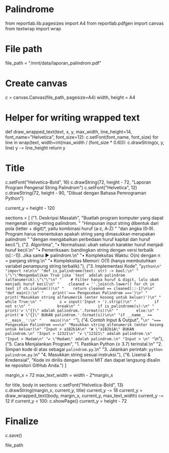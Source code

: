 # Palindrome

from reportlab.lib.pagesizes import A4
from reportlab.pdfgen import canvas
from textwrap import wrap

# File path
file_path = "/mnt/data/laporan_palindrom.pdf"

# Create canvas
c = canvas.Canvas(file_path, pagesize=A4)
width, height = A4

# Helper for writing wrapped text
def draw_wrapped_text(text, x, y, max_width, line_height=14, font_name="Helvetica", font_size=12):
    c.setFont(font_name, font_size)
    for line in wrap(text, width=int(max_width / (font_size * 0.6))):
        c.drawString(x, y, line)
        y -= line_height
    return y

# Title
c.setFont("Helvetica-Bold", 16)
c.drawString(72, height - 72, "Laporan Program Pengenal String Palindrom")
c.setFont("Helvetica", 12)
c.drawString(72, height - 90, "Dibuat dengan Bahasa Pemrograman Python")

current_y = height - 120

sections = [
    ("1. Deskripsi Masalah", 
     "Buatlah program komputer yang dapat mengenali string–string palindrom. "
     "Himpunan input string dibentuk dari pola (letter + digit)*, yaitu kombinasi huruf (a‑z, A‑Z) "
     "dan angka (0‑9). Program harus menentukan apakah string yang dimasukkan merupakan palindrom "
     "dengan mengabaikan perbedaan huruf kapital dan huruf kecil."),
    ("2. Algoritma", 
     "• Normalisasi: ubah seluruh karakter huruf menjadi huruf kecil.\n"
     "• Pemeriksaan: bandingkan string dengan versi terbalik (s[::-1]). Jika sama ► palindrom.\n"
     "• Kompleksitas Waktu: O(n) dengan n = panjang string.\n"
     "• Kompleksitas Memori: O(1) (hanya membutuhkan variabel penampung string terbalik)."),
    ("3. Implementasi Kode", 
     "```python\n"
     "import re\n\n"
     "def is_palindrome(text: str) -> bool:\n"
     "    \"\"\"Mengembalikan True jika `text` adalah palindrom (alfanumerik).\"\"\"\n"
     "    # Filter hanya huruf & digit, lalu ubah menjadi huruf kecil\n"
     "    cleaned = ''.join(ch.lower() for ch in text if ch.isalnum())\n"
     "    return cleaned == cleaned[::-1]\n\n"
     "def main():\n"
     "    print('=== Pengecekan Palindrom ===')\n"
     "    print('Masukkan string alfanumerik (enter kosong untuk keluar)')\n"
     "    while True:\n"
     "        s = input('Input > ').strip()\n"
     "        if not s:\n"
     "            break\n"
     "        if is_palindrome(s):\n"
     "            print('✔ \"{}\" adalah palindrom.'.format(s))\n"
     "        else:\n"
     "            print('✘ \"{}\" BUKAN palindrom.'.format(s))\n\n"
     "if __name__ == '__main__':\n"
     "    main()\n"
     "```"),
    ("4. Contoh Input & Output",
     "```\n"
     "=== Pengecekan Palindrom ===\n"
     "Masukkan string alfanumerik (enter kosong untuk keluar)\n"
     "Input > a1B2b1A\n"
     "✘ \"a1B2b1A\" BUKAN palindrom.\n"
     "Input > 12321\n"
     "✔ \"12321\" adalah palindrom.\n"
     "Input > Madam\n"
     "✔ \"Madam\" adalah palindrom.\n"
     "Input > \n"
     "```\n"),
    ("5. Cara Menjalankan Program", 
     "1. Pastikan Python (≥ 3.7) terinstal.\n"
     "2. Simpan kode di atas sebagai `palindrom.py`.\n"
     "3. Jalankan perintah: `python palindrom.py`.\n"
     "4. Masukkan string sesuai instruksi."),
    ("6. Lisensi & Kredensial", 
     "Kode ini dirilis dengan lisensi MIT dan dapat langsung disalin ke repositori GitHub Anda.")
]

margin_x = 72
max_text_width = width - 2*margin_x

for title, body in sections:
    c.setFont("Helvetica-Bold", 13)
    c.drawString(margin_x, current_y, title)
    current_y -= 18
    current_y = draw_wrapped_text(body, margin_x, current_y, max_text_width)
    current_y -= 12
    if current_y < 100:
        c.showPage()
        current_y = height - 72

# Finalize
c.save()

file_path
